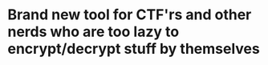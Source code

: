 # Brand new tool for CTF'rs and other nerds who are too lazy to encrypt/decrypt stuff by themselves
